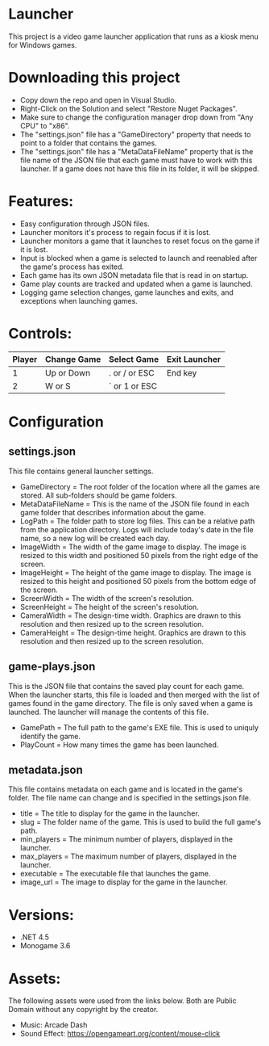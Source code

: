 # Launcher
This project is a video game launcher application that runs as a kiosk menu for Windows games.

# Downloading this project
- Copy down the repo and open in Visual Studio.
- Right-Click on the Solution and select "Restore Nuget Packages".
- Make sure to change the configuration manager drop down from "Any CPU" to "x86".
- The "settings.json" file has a "GameDirectory" property that needs to point to a folder that contains the games.
- The "settings.json" file has a "MetaDataFileName" property that is the file name of the JSON file that each game must have to work with this launcher. If a game does not have this file in its folder, it will be skipped.

# Features:
- Easy configuration through JSON files.
- Launcher monitors it's process to regain focus if it is lost.
- Launcher monitors a game that it launches to reset focus on the game if it is lost.
- Input is blocked when a game is selected to launch and reenabled after the game's process has exited.
- Each game has its own JSON metadata file that is read in on startup.
- Game play counts are tracked and updated when a game is launched.
- Logging game selection changes, game launches and exits, and exceptions when launching games.

# Controls:
| Player | Change Game | Select Game   | Exit Launcher |
|--------|-------------|---------------|---------------|
| 1      | Up or Down  | . or / or ESC | End key       |
| 2      | W or S      | ` or 1 or ESC |               |

# Configuration
## settings.json
This file contains general launcher settings.
- GameDirectory    = The root folder of the location where all the games are stored. All sub-folders should be game folders.
- MetaDataFileName = This is the name of the JSON file found in each game folder that describes information about the game.
- LogPath          = The folder path to store log files.  This can be a relative path from the application directory.  Logs will include today's date in the file name, so a new log will be created each day.
- ImageWidth       = The width of the game image to display.  The image is resized to this width and positioned 50 pixels from the right edge of the screen.
- ImageHeight      = The height of the game image to display.  The image is resized to this height and positioned 50 pixels from the bottom edge of the screen.
- ScreenWidth      = The width of the screen's resolution.
- ScreenHeight     = The height of the screen's resolution.
- CameraWidth      = The design-time width. Graphics are drawn to this resolution and then resized up to the screen resolution.
- CameraHeight     = The design-time height. Graphics are drawn to this resolution and then resized up to the screen resolution.

## game-plays.json
This is the JSON file that contains the saved play count for each game.  When the launcher starts, this file is loaded and then merged with the list of games found in the game directory.  The file is only saved when a game is launched.  The launcher will manage the contents of this file.
- GamePath  = The full path to the game's EXE file.  This is used to uniquly identify the game.
- PlayCount = How many times the game has been launched.

## metadata.json
This file contains metadata on each game and is located in the game's folder.  The file name can change and is specified in the settings.json file.
- title       = The title to display for the game in the launcher.
- slug        = The folder name of the game.  This is used to build the full game's path.
- min_players = The minimum number of players, displayed in the launcher.
- max_players = The maximum number of players, displayed in the launcher.
- executable  = The executable file that launches the game.
- image_url   = The image to display for the game in the launcher.

# Versions:
- .NET 4.5
- Monogame 3.6

# Assets:
The following assets were used from the links below.  Both are Public Domain without any copyright by the creator.
- Music: Arcade Dash
- Sound Effect: https://opengameart.org/content/mouse-click